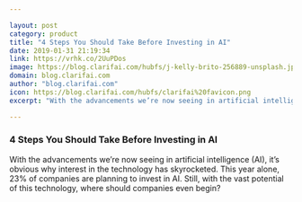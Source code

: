 ```yaml
---

layout: post
category: product
title: "4 Steps You Should Take Before Investing in AI"
date: 2019-01-31 21:19:34
link: https://vrhk.co/2UuPDos
image: https://blog.clarifai.com/hubfs/j-kelly-brito-256889-unsplash.jpg#keepProtocol
domain: blog.clarifai.com
author: "blog.clarifai.com"
icon: https://blog.clarifai.com/hubfs/clarifai%20favicon.png
excerpt: "With the advancements we’re now seeing in artificial intelligence (AI), it’s obvious why interest in the technology has skyrocketed. This year alone, 23% of companies are planning to invest in AI. Still, with the vast potential of this technology, where should companies even begin?"

---
```


### 4 Steps You Should Take Before Investing in AI

With the advancements we’re now seeing in artificial intelligence (AI), it’s obvious why interest in the technology has skyrocketed. This year alone, 23% of companies are planning to invest in AI. Still, with the vast potential of this technology, where should companies even begin?